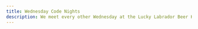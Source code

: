 ```yaml
---
title: Wednesday Code Nights
description: We meet every other Wednesday at the Lucky Labrador Beer Hall to go over projects, kind of like our retros and sprint plannings.
---
```

